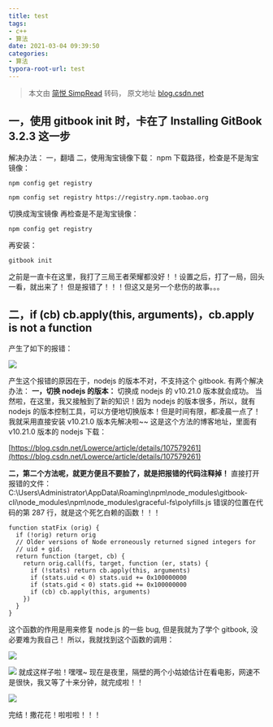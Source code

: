 ```yaml
---
title: test
tags: 
- c++
- 算法
date: 2021-03-04 09:39:50
categories:
- 算法
typora-root-url: test
---
```


> 本文由 [简悦 SimpRead](http://ksria.com/simpread/) 转码， 原文地址 [blog.csdn.net](https://blog.csdn.net/weixin_42349568/article/details/108414441)

一，使用 gitbook init 时，卡在了 Installing GitBook 3.2.3 这一步
----------------------------------------------------

解决办法： 
一，翻墙 
二，使用淘宝镜像下载： 
npm 下载路径，检查是不是淘宝镜像：

```
npm config get registry

npm config set registry https://registry.npm.taobao.org

```

切换成淘宝镜像 
再检查是不是淘宝镜像：

```
npm config get registry

```

再安装：

```
gitbook init

```

之前是一直卡在这里，我打了三局王者荣耀都没好！！设置之后，打了一局，回头一看，就出来了！ 
但是报错了！！！但这又是另一个悲伤的故事。。。

二，if (cb) cb.apply(this, arguments)，cb.apply is not a function
--------------------------------------------------------------

产生了如下的报错： 

![](20200905013300483.png)

产生这个报错的原因在于，nodejs 的版本不对，不支持这个 gitbook. 
有两个解决办法： 
**一，切换 nodejs 的版本：** 
切换成 nodejs 的 v10.21.0 版本就会成功。 
当然啦，在这里，我又接触到了新的知识！因为 nodejs 的版本很多，所以，就有 nodejs 的版本控制工具，可以方便地切换版本！但是时间有限，都凌晨一点了！我就采用直接安装 v10.21.0 版本先解决啦~~ 
这是这个方法的博客地址，里面有 v10.21.0 版本的 nodejs 下载：

[https://blog.csdn.net/Lowerce/article/details/107579261](https://blog.csdn.net/Lowerce/article/details/107579261)

**二，第二个方法呢，就更方便且不要脸了，就是把报错的代码注释掉！** 
直接打开报错的文件：  
C:\Users\Administrator\AppData\Roaming\npm\node_modules\gitbook-cli\node_modules\npm\node_modules\graceful-fs\polyfills.js 
错误的位置在代码的第 287 行，就是这个死乞白赖的函数！！！

```
function statFix (orig) {
  if (!orig) return orig
  // Older versions of Node erroneously returned signed integers for
  // uid + gid.
  return function (target, cb) {
    return orig.call(fs, target, function (er, stats) {
      if (!stats) return cb.apply(this, arguments)
      if (stats.uid < 0) stats.uid += 0x100000000
      if (stats.gid < 0) stats.gid += 0x100000000
      if (cb) cb.apply(this, arguments)
    })
  }
}
```
这个函数的作用是用来修复 node.js 的一些 bug, 但是我就为了学个 gitbook, 没必要难为我自己！
所以，我就找到这个函数的调用：

![](2020090501561671.png)

![](20200905015630899.png)
就成这样子啦！嘿嘿~ 
现在是夜里，隔壁的两个小姑娘估计在看电影，网速不是很快，我又等了十来分钟，就完成啦！！

![](20200905022624490.png)

完结！撒花花！啦啦啦！！！